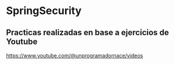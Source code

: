 # SpringSecurity

## Practicas realizadas en base a ejercicios de Youtube

https://www.youtube.com/@unprogramadornace/videos
